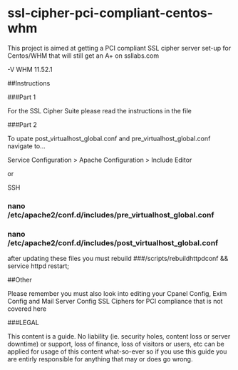 # ssl-cipher-pci-compliant-centos-whm
This project is aimed at getting a PCI compliant SSL cipher server set-up for Centos/WHM that will still get an A+ on ssllabs.com

-V WHM 11.52.1

##Instructions

###Part 1

For the SSL Cipher Suite please read the instructions in the file



###Part 2

To upate post_virtualhost_global.conf and pre_virtualhost_global.conf navigate to...

Service Configuration > Apache Configuration > Include Editor

or 

SSH 

### nano /etc/apache2/conf.d/includes/pre_virtualhost_global.conf
### nano /etc/apache2/conf.d/includes/post_virtualhost_global.conf

after updating these files you must rebuild
###/scripts/rebuildhttpdconf && service httpd restart;

##Other


Please remember you must also look into editing your Cpanel Config, Exim Config and Mail Server Config SSL Ciphers for PCI compliance that is not covered here


###LEGAL

This content is a guide. No liability (ie. security holes, content loss or server downtime) or support, loss of finance, loss of visitors or users, etc can be applied for usage of this content what-so-ever so if you use this guide you are entirly responsible for anything that may or does go wrong.

